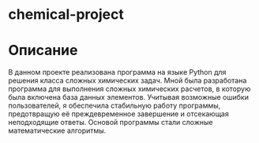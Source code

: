 # chemical-project

# Описание
В данном проекте реализована программа на языке Python для решения класса сложных химических задач. Мной была разработана программа для выполнения сложных химических расчетов, в которую была включена база данных элементов. Учитывая возможные ошибки пользователей, я обеспечила стабильную работу программы, предотвращую её преждевременное завершение и отсекающая неподходящие ответы. Основой программы стали сложные математические алгоритмы.
